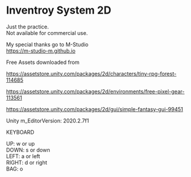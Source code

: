 # Inventroy System 2D
  
Just the practice.  
Not available for commercial use.  
  
My special thanks go to M-Studio  
https://m-studio-m.github.io  
  
Free Assets downloaded from  
  
https://assetstore.unity.com/packages/2d/characters/tiny-rpg-forest-114685  
  
https://assetstore.unity.com/packages/2d/environments/free-pixel-gear-113561  
  
https://assetstore.unity.com/packages/2d/gui/simple-fantasy-gui-99451  
  
Unity m_EditorVersion:  2020.2.7f1  
  
KEYBOARD  
  
UP: w or up  
DOWN: s or down  
LEFT: a or left  
RIGHT: d or right   
BAG:  o  
  